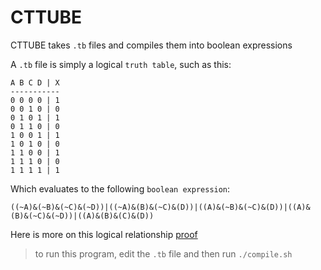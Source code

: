 # CTTUBE

CTTUBE takes `.tb` files and compiles them into boolean expressions

A `.tb` file is simply a logical `truth table`, such as this:

```
A B C D | X
-----------
0 0 0 0 | 1
0 0 1 0 | 0
0 1 0 1 | 1
0 1 1 0 | 0
1 0 0 1 | 1
1 0 1 0 | 0
1 1 0 0 | 1
1 1 1 0 | 0
1 1 1 1 | 1 
```

Which evaluates to the following `boolean expression`:

```
((~A)&(~B)&(~C)&(~D))|((~A)&(B)&(~C)&(D))|((A)&(~B)&(~C)&(D))|((A)&(B)&(~C)&(~D))|((A)&(B)&(C)&(D)) 
```

Here is more on this logical relationship [proof](https://en.wikipedia.org/wiki/Canonical_normal_form)

> to run this program, edit the `.tb` file and then run `./compile.sh`
